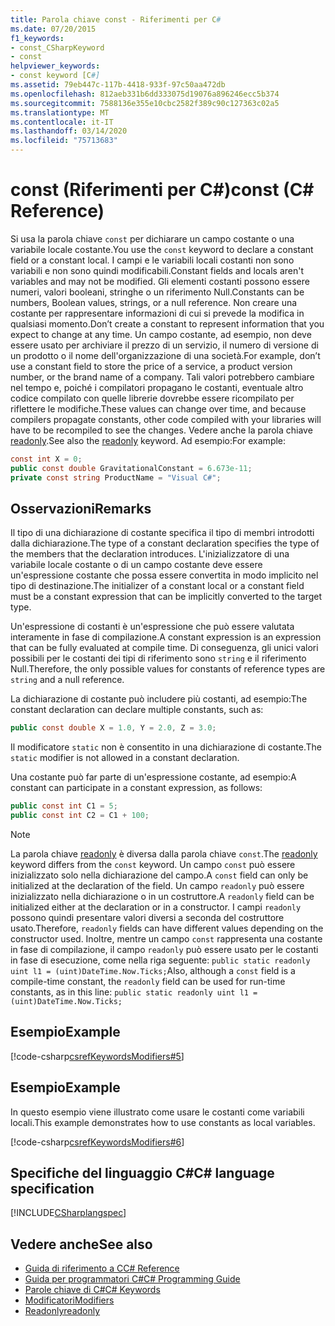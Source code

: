 ```yaml
---
title: Parola chiave const - Riferimenti per C#
ms.date: 07/20/2015
f1_keywords:
- const_CSharpKeyword
- const
helpviewer_keywords:
- const keyword [C#]
ms.assetid: 79eb447c-117b-4418-933f-97c50aa472db
ms.openlocfilehash: 812aeb331b6dd333075d19076a896246ecc5b374
ms.sourcegitcommit: 7588136e355e10cbc2582f389c90c127363c02a5
ms.translationtype: MT
ms.contentlocale: it-IT
ms.lasthandoff: 03/14/2020
ms.locfileid: "75713683"
---
```

# <a name="const-c-reference"></a><span data-ttu-id="4c651-102">const (Riferimenti per C#)</span><span class="sxs-lookup"><span data-stu-id="4c651-102">const (C# Reference)</span></span>

<span data-ttu-id="4c651-103">Si usa la parola chiave `const` per dichiarare un campo costante o una variabile locale costante.</span><span class="sxs-lookup"><span data-stu-id="4c651-103">You use the `const` keyword to declare a constant field or a constant local.</span></span> <span data-ttu-id="4c651-104">I campi e le variabili locali costanti non sono variabili e non sono quindi modificabili.</span><span class="sxs-lookup"><span data-stu-id="4c651-104">Constant fields and locals aren't variables and may not be modified.</span></span> <span data-ttu-id="4c651-105">Gli elementi costanti possono essere numeri, valori booleani, stringhe o un riferimento Null.</span><span class="sxs-lookup"><span data-stu-id="4c651-105">Constants can be numbers, Boolean values, strings, or a null reference.</span></span> <span data-ttu-id="4c651-106">Non creare una costante per rappresentare informazioni di cui si prevede la modifica in qualsiasi momento.</span><span class="sxs-lookup"><span data-stu-id="4c651-106">Don’t create a constant to represent information that you expect to change at any time.</span></span> <span data-ttu-id="4c651-107">Un campo costante, ad esempio, non deve essere usato per archiviare il prezzo di un servizio, il numero di versione di un prodotto o il nome dell'organizzazione di una società.</span><span class="sxs-lookup"><span data-stu-id="4c651-107">For example, don’t use a constant field to store the price of a service, a product version number, or the brand name of a company.</span></span> <span data-ttu-id="4c651-108">Tali valori potrebbero cambiare nel tempo e, poiché i compilatori propagano le costanti, eventuale altro codice compilato con quelle librerie dovrebbe essere ricompilato per riflettere le modifiche.</span><span class="sxs-lookup"><span data-stu-id="4c651-108">These values can change over time, and because compilers propagate constants, other code compiled with your libraries will have to be recompiled to see the changes.</span></span> <span data-ttu-id="4c651-109">Vedere anche la parola chiave [readonly](./readonly.md).</span><span class="sxs-lookup"><span data-stu-id="4c651-109">See also the [readonly](./readonly.md) keyword.</span></span> <span data-ttu-id="4c651-110">Ad esempio:</span><span class="sxs-lookup"><span data-stu-id="4c651-110">For example:</span></span>

```csharp
const int X = 0;
public const double GravitationalConstant = 6.673e-11;
private const string ProductName = "Visual C#";
```

## <a name="remarks"></a><span data-ttu-id="4c651-111">Osservazioni</span><span class="sxs-lookup"><span data-stu-id="4c651-111">Remarks</span></span>

<span data-ttu-id="4c651-112">Il tipo di una dichiarazione di costante specifica il tipo di membri introdotti dalla dichiarazione.</span><span class="sxs-lookup"><span data-stu-id="4c651-112">The type of a constant declaration specifies the type of the members that the declaration introduces.</span></span> <span data-ttu-id="4c651-113">L'inizializzatore di una variabile locale costante o di un campo costante deve essere un'espressione costante che possa essere convertita in modo implicito nel tipo di destinazione.</span><span class="sxs-lookup"><span data-stu-id="4c651-113">The initializer of a constant local or a constant field must be a constant expression that can be implicitly converted to the target type.</span></span>

<span data-ttu-id="4c651-114">Un'espressione di costanti è un'espressione che può essere valutata interamente in fase di compilazione.</span><span class="sxs-lookup"><span data-stu-id="4c651-114">A constant expression is an expression that can be fully evaluated at compile time.</span></span> <span data-ttu-id="4c651-115">Di conseguenza, gli unici valori possibili per le costanti dei tipi di riferimento sono `string` e il riferimento Null.</span><span class="sxs-lookup"><span data-stu-id="4c651-115">Therefore, the only possible values for constants of reference types are `string` and a null reference.</span></span>

<span data-ttu-id="4c651-116">La dichiarazione di costante può includere più costanti, ad esempio:</span><span class="sxs-lookup"><span data-stu-id="4c651-116">The constant declaration can declare multiple constants, such as:</span></span>

```csharp
public const double X = 1.0, Y = 2.0, Z = 3.0;
```

<span data-ttu-id="4c651-117">Il modificatore `static` non è consentito in una dichiarazione di costante.</span><span class="sxs-lookup"><span data-stu-id="4c651-117">The `static` modifier is not allowed in a constant declaration.</span></span>

<span data-ttu-id="4c651-118">Una costante può far parte di un'espressione costante, ad esempio:</span><span class="sxs-lookup"><span data-stu-id="4c651-118">A constant can participate in a constant expression, as follows:</span></span>

```csharp
public const int C1 = 5;
public const int C2 = C1 + 100;
```

> [!NOTE]
> <span data-ttu-id="4c651-119">La parola chiave [readonly](./readonly.md) è diversa dalla parola chiave `const`.</span><span class="sxs-lookup"><span data-stu-id="4c651-119">The [readonly](./readonly.md) keyword differs from the `const` keyword.</span></span> <span data-ttu-id="4c651-120">Un campo `const` può essere inizializzato solo nella dichiarazione del campo.</span><span class="sxs-lookup"><span data-stu-id="4c651-120">A `const` field can only be initialized at the declaration of the field.</span></span> <span data-ttu-id="4c651-121">Un campo `readonly` può essere inizializzato nella dichiarazione o in un costruttore.</span><span class="sxs-lookup"><span data-stu-id="4c651-121">A `readonly` field can be initialized either at the declaration or in a constructor.</span></span> <span data-ttu-id="4c651-122">I campi `readonly` possono quindi presentare valori diversi a seconda del costruttore usato.</span><span class="sxs-lookup"><span data-stu-id="4c651-122">Therefore, `readonly` fields can have different values depending on the constructor used.</span></span> <span data-ttu-id="4c651-123">Inoltre, mentre un campo `const` rappresenta una costante in fase di compilazione, il campo `readonly` può essere usato per le costanti in fase di esecuzione, come nella riga seguente: `public static readonly uint l1 = (uint)DateTime.Now.Ticks;`</span><span class="sxs-lookup"><span data-stu-id="4c651-123">Also, although a `const` field is a compile-time constant, the `readonly` field can be used for run-time constants, as in this line: `public static readonly uint l1 = (uint)DateTime.Now.Ticks;`</span></span>

## <a name="example"></a><span data-ttu-id="4c651-124">Esempio</span><span class="sxs-lookup"><span data-stu-id="4c651-124">Example</span></span>

[!code-csharp[csrefKeywordsModifiers#5](~/samples/snippets/csharp/VS_Snippets_VBCSharp/csrefKeywordsModifiers/CS/csrefKeywordsModifiers.cs#5)]

## <a name="example"></a><span data-ttu-id="4c651-125">Esempio</span><span class="sxs-lookup"><span data-stu-id="4c651-125">Example</span></span>

<span data-ttu-id="4c651-126">In questo esempio viene illustrato come usare le costanti come variabili locali.</span><span class="sxs-lookup"><span data-stu-id="4c651-126">This example demonstrates how to use constants as local variables.</span></span>

[!code-csharp[csrefKeywordsModifiers#6](~/samples/snippets/csharp/VS_Snippets_VBCSharp/csrefKeywordsModifiers/CS/csrefKeywordsModifiers.cs#6)]

## <a name="c-language-specification"></a><span data-ttu-id="4c651-127">Specifiche del linguaggio C#</span><span class="sxs-lookup"><span data-stu-id="4c651-127">C# language specification</span></span>

[!INCLUDE[CSharplangspec](~/includes/csharplangspec-md.md)]

## <a name="see-also"></a><span data-ttu-id="4c651-128">Vedere anche</span><span class="sxs-lookup"><span data-stu-id="4c651-128">See also</span></span>

- [<span data-ttu-id="4c651-129">Guida di riferimento a C</span><span class="sxs-lookup"><span data-stu-id="4c651-129">C# Reference</span></span>](../index.md)
- [<span data-ttu-id="4c651-130">Guida per programmatori C#</span><span class="sxs-lookup"><span data-stu-id="4c651-130">C# Programming Guide</span></span>](../../programming-guide/index.md)
- [<span data-ttu-id="4c651-131">Parole chiave di C#</span><span class="sxs-lookup"><span data-stu-id="4c651-131">C# Keywords</span></span>](./index.md)
- [<span data-ttu-id="4c651-132">Modificatori</span><span class="sxs-lookup"><span data-stu-id="4c651-132">Modifiers</span></span>](index.md)
- [<span data-ttu-id="4c651-133">Readonly</span><span class="sxs-lookup"><span data-stu-id="4c651-133">readonly</span></span>](./readonly.md)
